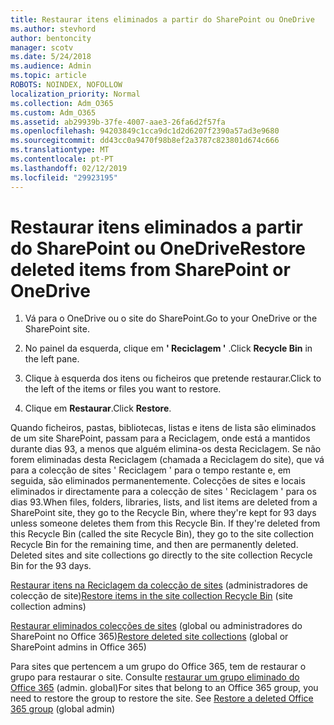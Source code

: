 ```yaml
---
title: Restaurar itens eliminados a partir do SharePoint ou OneDrive
ms.author: stevhord
author: bentoncity
manager: scotv
ms.date: 5/24/2018
ms.audience: Admin
ms.topic: article
ROBOTS: NOINDEX, NOFOLLOW
localization_priority: Normal
ms.collection: Adm_O365
ms.custom: Adm_O365
ms.assetid: ab29939b-37fe-4007-aae3-26fa6d2f57fa
ms.openlocfilehash: 94203849c1cca9dc1d2d6207f2390a57ad3e9680
ms.sourcegitcommit: dd43cc0a9470f98b8ef2a3787c823801d674c666
ms.translationtype: MT
ms.contentlocale: pt-PT
ms.lasthandoff: 02/12/2019
ms.locfileid: "29923195"
---
```

# <a name="restore-deleted-items-from-sharepoint-or-onedrive"></a><span data-ttu-id="e7049-102">Restaurar itens eliminados a partir do SharePoint ou OneDrive</span><span class="sxs-lookup"><span data-stu-id="e7049-102">Restore deleted items from SharePoint or OneDrive</span></span>

1. <span data-ttu-id="e7049-103">Vá para o OneDrive ou o site do SharePoint.</span><span class="sxs-lookup"><span data-stu-id="e7049-103">Go to your OneDrive or the SharePoint site.</span></span>
    
2. <span data-ttu-id="e7049-104">No painel da esquerda, clique em **' Reciclagem '** .</span><span class="sxs-lookup"><span data-stu-id="e7049-104">Click **Recycle Bin** in the left pane.</span></span> 
    
3. <span data-ttu-id="e7049-105">Clique à esquerda dos itens ou ficheiros que pretende restaurar.</span><span class="sxs-lookup"><span data-stu-id="e7049-105">Click to the left of the items or files you want to restore.</span></span>
    
4. <span data-ttu-id="e7049-106">Clique em **Restaurar**.</span><span class="sxs-lookup"><span data-stu-id="e7049-106">Click **Restore**.</span></span> 
    
<span data-ttu-id="e7049-p101">Quando ficheiros, pastas, bibliotecas, listas e itens de lista são eliminados de um site SharePoint, passam para a Reciclagem, onde está a mantidos durante dias 93, a menos que alguém elimina-os desta Reciclagem. Se não forem eliminadas desta Reciclagem (chamada a Reciclagem do site), que vá para a colecção de sites ' Reciclagem ' para o tempo restante e, em seguida, são eliminados permanentemente. Colecções de sites e locais eliminados ir directamente para a colecção de sites ' Reciclagem ' para os dias 93.</span><span class="sxs-lookup"><span data-stu-id="e7049-p101">When files, folders, libraries, lists, and list items are deleted from a SharePoint site, they go to the Recycle Bin, where they're kept for 93 days unless someone deletes them from this Recycle Bin. If they're deleted from this Recycle Bin (called the site Recycle Bin), they go to the site collection Recycle Bin for the remaining time, and then are permanently deleted. Deleted sites and site collections go directly to the site collection Recycle Bin for the 93 days.</span></span>
  
<span data-ttu-id="e7049-110">[Restaurar itens na Reciclagem da colecção de sites](https://go.microsoft.com/fwlink/?linkid=867800) (administradores de colecção de site)</span><span class="sxs-lookup"><span data-stu-id="e7049-110">[Restore items in the site collection Recycle Bin](https://go.microsoft.com/fwlink/?linkid=867800) (site collection admins)</span></span> 
  
<span data-ttu-id="e7049-111">[Restaurar eliminados colecções de sites](https://go.microsoft.com/fwlink/?linkid=867660) (global ou administradores do SharePoint no Office 365)</span><span class="sxs-lookup"><span data-stu-id="e7049-111">[Restore deleted site collections](https://go.microsoft.com/fwlink/?linkid=867660) (global or SharePoint admins in Office 365)</span></span> 
  
<span data-ttu-id="e7049-p102">Para sites que pertencem a um grupo do Office 365, tem de restaurar o grupo para restaurar o site. Consulte [restaurar um grupo eliminado do Office 365](https://go.microsoft.com/fwlink/?linkid=867802) (admin. global)</span><span class="sxs-lookup"><span data-stu-id="e7049-p102">For sites that belong to an Office 365 group, you need to restore the group to restore the site. See [Restore a deleted Office 365 group](https://go.microsoft.com/fwlink/?linkid=867802) (global admin)</span></span> 
  

